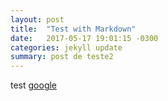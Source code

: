 ```yaml
---
layout: post
title:  "Test with Markdown"
date:   2017-05-17 19:01:15 -0300
categories: jekyll update
summary: post de teste2
---
```

test [google](http://www.google.com)